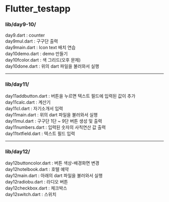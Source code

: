 # Flutter_testapp

### lib/day9-10/

day9.dart : counter
<br>
day9mul.dart : 구구단 출력
<br>
day9main.dart : Icon text 배치 연습
<br>
day10demo.dart : demo 만들기
<br>
day10fcolor.dart : 색 그리드(오후 문제)
<br>
day10done.dart : 위의 dart 파일을 불러와서 실행
<br>

---

### lib/day11/

day11addbutton.dart : 버튼을 누르면 텍스트 필드에 입력된 값이 추가
<br>
day11calc.dart : 계산기
<br>
day11cl.dart : 자기소개서 입력
<br>
day11main.dart : 위의 dart 파일을 불러와서 실행
<br>
day11mul.dart : 구구단 1단 ~ 9단 버튼 생성 및 출력
<br>
day11numbers.dart : 입력된 숫자의 사칙연산 값 출력
<br>
day11txtfield.dart : 텍스트 필드 입력
<br>

---

### lib/day12/

day12buttoncolor.dart : 버튼 색상-배경화면 변경
<br>
day12hotelbook.dart : 호텔 예약
<br>
day12main.dart : 아래의 dart 파일을 불러와서 실행
<br>
day12radiobu.dart : 라디오 버튼
<br>
day12checkbox.dart : 체크박스
<br>
day12switch.dart : 스위치
<br>
